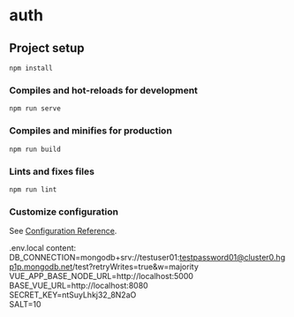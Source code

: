 # auth

## Project setup
```
npm install
```

### Compiles and hot-reloads for development
```
npm run serve
```

### Compiles and minifies for production
```
npm run build
```

### Lints and fixes files
```
npm run lint
```

### Customize configuration
See [Configuration Reference](https://cli.vuejs.org/config/).


.env.local content:
DB_CONNECTION=mongodb+srv://testuser01:testpassword01@cluster0.hgp1p.mongodb.net/test?retryWrites=true&w=majority  
VUE_APP_BASE_NODE_URL=http://localhost:5000  
BASE_VUE_URL=http://localhost:8080  
SECRET_KEY=ntSuyLhkj32_8N2aO  
SALT=10  
